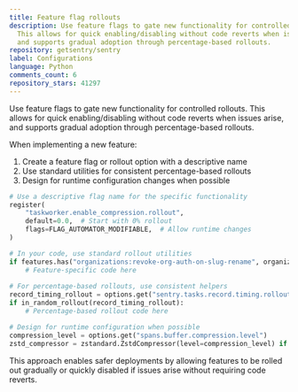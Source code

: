 ```yaml
---
title: Feature flag rollouts
description: Use feature flags to gate new functionality for controlled rollouts.
  This allows for quick enabling/disabling without code reverts when issues arise,
  and supports gradual adoption through percentage-based rollouts.
repository: getsentry/sentry
label: Configurations
language: Python
comments_count: 6
repository_stars: 41297
---
```


Use feature flags to gate new functionality for controlled rollouts. This allows for quick enabling/disabling without code reverts when issues arise, and supports gradual adoption through percentage-based rollouts.

When implementing a new feature:

1. Create a feature flag or rollout option with a descriptive name
2. Use standard utilities for consistent percentage-based rollouts
3. Design for runtime configuration changes when possible

```python
# Use a descriptive flag name for the specific functionality
register(
    "taskworker.enable_compression.rollout",
    default=0.0,  # Start with 0% rollout
    flags=FLAG_AUTOMATOR_MODIFIABLE,  # Allow runtime changes
)

# In your code, use standard rollout utilities
if features.has("organizations:revoke-org-auth-on-slug-rename", organization):
    # Feature-specific code here
    
# For percentage-based rollouts, use consistent helpers
record_timing_rollout = options.get("sentry.tasks.record.timing.rollout")
if in_random_rollout(record_timing_rollout):
    # Percentage-based rollout code here

# Design for runtime configuration when possible
compression_level = options.get("spans.buffer.compression.level")
zstd_compressor = zstandard.ZstdCompressor(level=compression_level) if compression_level != -1 else None
```

This approach enables safer deployments by allowing features to be rolled out gradually or quickly disabled if issues arise without requiring code reverts.
